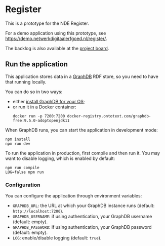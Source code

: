 # Register

This is a prototype for the NDE Register.

For a demo application using this prototype, see https://demo.netwerkdigitaalerfgoed.nl/register/.

The backlog is also available at the [project board](https://github.com/orgs/netwerk-digitaal-erfgoed/projects/1?card_filter_query=repo%3Anetwerk-digitaal-erfgoed%2Fregister).

## Run the application

This application stores data in a [GraphDB](https://graphdb.ontotext.com) RDF store,
so you need to have that running locally.

You can do so in two ways:

- either [install GraphDB for your OS](https://graphdb.ontotext.com/documentation/free/quick-start-guide.html);
- or run it in a Docker container:
    ```
    docker run -p 7200:7200 docker-registry.ontotext.com/graphdb-free:9.5.0-adoptopenjdk11
    ```

When GraphDB runs, you can start the application in development mode:

```
npm install
npm run dev
```

To run the application in production, first compile and then run it.
You may want to disable logging, which is enabled by default:

```
npm run compile
LOG=false npm run
```

### Configuration

You can configure the application through environment variables:

- `GRAPHDB_URL`: the URL at which your GraphDB instance runs (default: `http://localhost:7200`).
- `GRAPHDB_USERNAME`: if using authentication, your GraphDB username (default: empty).
- `GRAPHDB_PASSWORD`: if using authentication, your GraphDB password (default: empty).
- `LOG`: enable/disable logging (default: `true`).
